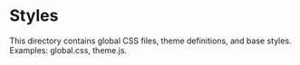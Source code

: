 # Styles

This directory contains global CSS files, theme definitions, and base styles. Examples:
global.css, theme.js.
